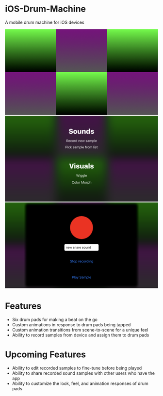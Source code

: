 # iOS-Drum-Machine
A mobile drum machine for iOS devices

![Screenshot](TappyFingers/TappyFingers/Screenshots/padview.png) ![Screenshot](TappyFingers/TappyFingers/Screenshots/optionsmenu.png)
![Screenshot](TappyFingers/TappyFingers/Screenshots/recordview.png)

# Features
- Six drum pads for making a beat on the go
- Custom animations in response to drum pads being tapped
- Custom animation transitions from scene-to-scene for a unique feel
- Ability to record samples from device and assign them to drum pads

# Upcoming Features
- Ability to edit recorded samples to fine-tune before being played
- Ability to share recorded sound samples with other users who have the app
- Ability to customize the look, feel, and animation responses of drum pads
